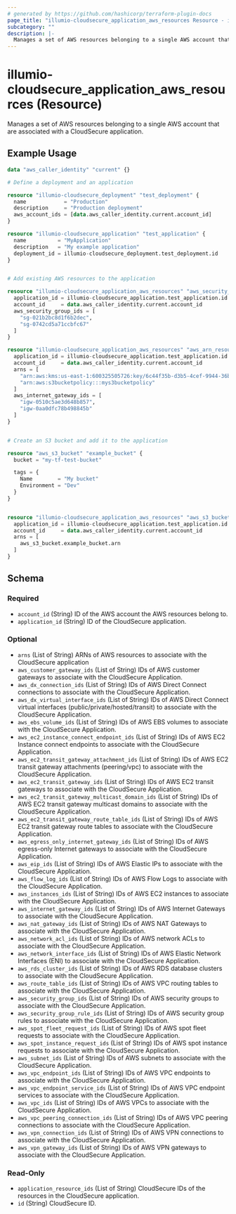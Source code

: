 ```yaml
---
# generated by https://github.com/hashicorp/terraform-plugin-docs
page_title: "illumio-cloudsecure_application_aws_resources Resource - illumio-cloudsecure"
subcategory: ""
description: |-
  Manages a set of AWS resources belonging to a single AWS account that are associated with a CloudSecure application.
---
```


# illumio-cloudsecure_application_aws_resources (Resource)

Manages a set of AWS resources belonging to a single AWS account that are associated with a CloudSecure application.

## Example Usage

```terraform
data "aws_caller_identity" "current" {}

# Define a deployment and an application

resource "illumio-cloudsecure_deployment" "test_deployment" {
  name            = "Production"
  description     = "Production deployment"
  aws_account_ids = [data.aws_caller_identity.current.account_id]
}

resource "illumio-cloudsecure_application" "test_application" {
  name          = "MyApplication"
  description   = "My example application"
  deployment_id = illumio-cloudsecure_deployment.test_deployment.id
}


# Add existing AWS resources to the application

resource "illumio-cloudsecure_application_aws_resources" "aws_security_group_resources" {
  application_id = illumio-cloudsecure_application.test_application.id
  account_id     = data.aws_caller_identity.current.account_id
  aws_security_group_ids = [
    "sg-021b2bc8d1f6b2dec",
    "sg-0742cd5a71ccbfc67"
  ]
}

resource "illumio-cloudsecure_application_aws_resources" "aws_arn_resources_and_internet_gateways" {
  application_id = illumio-cloudsecure_application.test_application.id
  account_id     = data.aws_caller_identity.current.account_id
  arns = [
    "arn:aws:kms:us-east-1:600325505726:key/6c44f35b-d3b5-4cef-9944-36b7df5d86c0",
    "arn:aws:s3bucketpolicy:::mys3bucketpolicy"
  ]
  aws_internet_gateway_ids = [
    "igw-0510c5ae3d648b857",
    "igw-0aa0dfc78b498845b"
  ]
}


# Create an S3 bucket and add it to the application

resource "aws_s3_bucket" "example_bucket" {
  bucket = "my-tf-test-bucket"

  tags = {
    Name        = "My bucket"
    Environment = "Dev"
  }
}


resource "illumio-cloudsecure_application_aws_resources" "aws_s3_bucket_resources" {
  application_id = illumio-cloudsecure_application.test_application.id
  account_id     = data.aws_caller_identity.current.account_id
  arns = [
    aws_s3_bucket.example_bucket.arn
  ]
}
```

<!-- schema generated by tfplugindocs -->
## Schema

### Required

- `account_id` (String) ID of the AWS account the AWS resources belong to.
- `application_id` (String) ID of the CloudSecure application.

### Optional

- `arns` (List of String) ARNs of AWS resources to associate with the CloudSecure application
- `aws_customer_gateway_ids` (List of String) IDs of AWS customer gateways to associate with the CloudSecure Application.
- `aws_dx_connection_ids` (List of String) IDs of AWS Direct Connect connections to associate with the CloudSecure Application.
- `aws_dx_virtual_interface_ids` (List of String) IDs of AWS Direct Connect virtual interfaces (public/private/hosted/transit) to associate with the CloudSecure Application.
- `aws_ebs_volume_ids` (List of String) IDs of AWS EBS volumes to associate with the CloudSecure Application.
- `aws_ec2_instance_connect_endpoint_ids` (List of String) IDs of AWS EC2 Instance connect endpoints to associate with the CloudSecure Application.
- `aws_ec2_transit_gateway_attachment_ids` (List of String) IDs of AWS EC2 transit gateway attachments (peering/vpc) to associate with the CloudSecure Application.
- `aws_ec2_transit_gateway_ids` (List of String) IDs of AWS EC2 transit gateways to associate with the CloudSecure Application.
- `aws_ec2_transit_gateway_multicast_domain_ids` (List of String) IDs of AWS EC2 transit gateway multicast domains to associate with the CloudSecure Application.
- `aws_ec2_transit_gateway_route_table_ids` (List of String) IDs of AWS EC2 transit gateway route tables to associate with the CloudSecure Application.
- `aws_egress_only_internet_gateway_ids` (List of String) IDs of AWS egress-only Internet gateways to associate with the CloudSecure Application.
- `aws_eip_ids` (List of String) IDs of AWS Elastic IPs to associate with the CloudSecure Application.
- `aws_flow_log_ids` (List of String) IDs of AWS Flow Logs to associate with the CloudSecure Application.
- `aws_instances_ids` (List of String) IDs of AWS EC2 instances to associate with the CloudSecure Application.
- `aws_internet_gateway_ids` (List of String) IDs of AWS Internet Gateways to associate with the CloudSecure Application.
- `aws_nat_gateway_ids` (List of String) IDs of AWS NAT Gateways to associate with the CloudSecure Application.
- `aws_network_acl_ids` (List of String) IDs of AWS network ACLs to associate with the CloudSecure Application.
- `aws_network_interface_ids` (List of String) IDs of AWS Elastic Network Interfaces (ENI) to associate with the CloudSecure Application.
- `aws_rds_cluster_ids` (List of String) IDs of AWS RDS database clusters to associate with the CloudSecure Application.
- `aws_route_table_ids` (List of String) IDs of AWS VPC routing tables to associate with the CloudSecure Application.
- `aws_security_group_ids` (List of String) IDs of AWS security groups to associate with the CloudSecure Application.
- `aws_security_group_rule_ids` (List of String) IDs of AWS security group rules to associate with the CloudSecure Application.
- `aws_spot_fleet_request_ids` (List of String) IDs of AWS spot fleet requests to associate with the CloudSecure Application.
- `aws_spot_instance_request_ids` (List of String) IDs of AWS spot instance requests to associate with the CloudSecure Application.
- `aws_subnet_ids` (List of String) IDs of AWS subnets to associate with the CloudSecure Application.
- `aws_vpc_endpoint_ids` (List of String) IDs of AWS VPC endpoints to associate with the CloudSecure Application.
- `aws_vpc_endpoint_service_ids` (List of String) IDs of AWS VPC endpoint services to associate with the CloudSecure Application.
- `aws_vpc_ids` (List of String) IDs of AWS VPCs to associate with the CloudSecure Application.
- `aws_vpc_peering_connection_ids` (List of String) IDs of AWS VPC peering connections to associate with the CloudSecure Application.
- `aws_vpn_connection_ids` (List of String) IDs of AWS VPN connections to associate with the CloudSecure Application.
- `aws_vpn_gateway_ids` (List of String) IDs of AWS VPN gateways to associate with the CloudSecure Application.

### Read-Only

- `application_resource_ids` (List of String) CloudSecure IDs of the resources in the CloudSecure application.
- `id` (String) CloudSecure ID.
